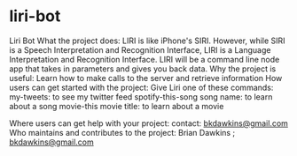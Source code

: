 # liri-bot


Liri Bot
What the project does:
LIRI is like iPhone's SIRI. However, while SIRI is a Speech Interpretation and Recognition Interface, LIRI is a Language Interpretation and Recognition Interface. LIRI will be a command line node app that takes in parameters and gives you back data.
Why the project is useful: Learn how to make calls to the server and retrieve information
How users can get started with the project:
Give Liri one of these commands:
my-tweets: to see my twitter feed
spotify-this-song song name: to learn about a song
movie-this movie title: to learn about a movie

Where users can get help with your project: contact: bkdawkins@gmail.com
Who maintains and contributes to the project: Brian Dawkins ; bkdawkins@gmail.com
